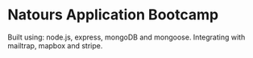 # Natours Application Bootcamp

Built using: node.js, express, mongoDB and mongoose. Integrating with mailtrap, mapbox and stripe.
